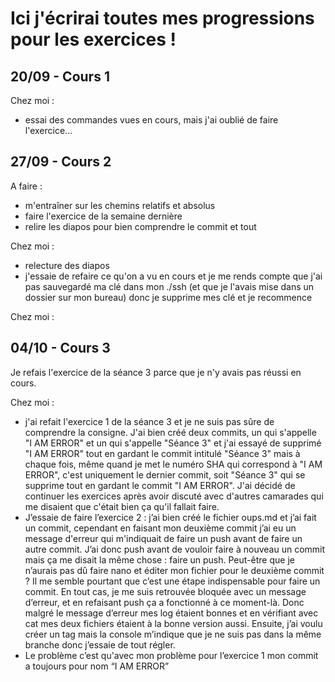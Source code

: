 # Ici j'écrirai toutes mes progressions pour les exercices !
## 20/09 -  Cours 1
Chez moi :
- essai des commandes vues en cours, mais j'ai oublié de faire l'exercice...

## 27/09 - Cours 2
A faire :
- m'entraîner sur les chemins relatifs et absolus
- faire l'exercice de la semaine dernière
- relire les diapos pour bien comprendre le commit et tout

Chez moi :
- relecture des diapos
- j'essaie de refaire ce qu'on a vu en cours et je me rends compte que j'ai pas
sauvegardé ma clé dans mon ./ssh (et que je l'avais mise dans un dossier sur mon
bureau) donc je supprime mes clé et je recommence

Chez moi :
## 04/10 - Cours 3
Je refais l'exercice de la séance 3 parce que je n'y avais pas réussi en cours.

Chez moi :
- j'ai refait l'exercice 1 de la séance 3 et je ne suis pas sûre de comprendre
la consigne. J'ai bien créé deux commits, un qui s'appelle "I AM ERROR" et un
qui s'appelle "Séance 3" et j'ai essayé de supprimé "I AM ERROR" tout en gardant
le commit intitulé "Séance 3" mais à chaque fois, même quand je met le numéro
SHA qui correspond à "I AM ERROR", c'est uniquement le dernier commit, soit
"Séance 3" qui se supprime tout en gardant le commit "I AM ERROR". J'ai
décidé de continuer les exercices après avoir discuté avec d'autres camarades
qui me disaient que c'était bien ça qu'il fallait faire.
- J’essaie de faire l’exercice 2 : j’ai bien créé le fichier oups.md et j’ai
fait un commit, cependant en faisant mon deuxième commit j’ai eu un message
d'erreur qui m'indiquait de faire un push avant de faire un autre commit.
J’ai donc push avant de vouloir faire à nouveau un commit mais ça me disait
la même chose : faire un push. Peut-être que je n’aurais pas dû faire nano
et éditer mon fichier pour le deuxième commit ? Il me semble pourtant que c’est
une étape indispensable pour faire un commit. En tout cas, je me suis retrouvée
bloquée avec un message d’erreur, et en refaisant push ça a fonctionné à ce
moment-là. Donc malgré le message d’erreur mes log étaient bonnes et en vérifiant
avec cat mes deux fichiers étaient à la bonne version aussi. Ensuite, j’ai voulu
créer un tag mais la console m’indique que je ne suis pas dans la même branche
donc j’essaie de tout régler.
- Le problème c’est qu'avec mon problème pour l’exercice 1 mon commit a toujours
pour nom “I AM ERROR”
